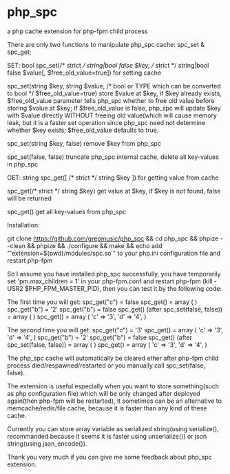 # php_spc
a php cache extension for php-fpm child process

There are only two functions to manipulate php_spc cache: spc_set & spc_get;

SET:
bool spc_set(/* strict */ string|bool false $key, /* strict */ string|bool false $value[, $free_old_value=true]) for setting cache

spc_set(string $key, string $value, /* bool or TYPE which can be converted to bool */ $free_old_value=true) 
store $value at $key, if $key already exists, $free_old_value parameter tells php_spc whether to free old value before storing $value at $key; if $free_old_value is false, php_spc will update $key with $value directly WITHOUT freeing old value(which will cause memory leak, but it is a faster set operation since php_spc need not determine whether $key exists; $free_old_value defaults to true.

spc_set(string $key, false)
remove $key from php_spc

spc_set(false, false)
truncate php_spc internal cache, delete all key-values in php_spc

GET:
string spc_get([ /* strict */ string $key ]) for getting value from cache

spc_get(/* strict */ string $key) get value at $key, if $key is not found, false will be returned

spc_get() get all key-values from php_spc


Installation:

git clone https://github.com/grepmusic/php_spc && cd php_spc && phpize --clean && phpize && ./configure && make && echo add "'extension=$(pwd)/modules/spc.so'" to your php.ini configuration file and restart php-fpm

So I assume you have installed php_spc successfully, you have temporarily set 'pm.max_children = 1' in your php-fpm.conf and restart php-fpm (kill -USR2 $PHP_FPM_MASTER_PID), then you can test it by the following code:

<?php

echo 'spc_get("c") = ' . var_export(spc_get("c"), true) . "\n"; // value will be available since the 2nd request
echo "spc_get() = " . var_export(spc_get(), true) . "\n";
spc_set("a", "1");
spc_set("b", "2");
echo 'spc_get("b") = ' . var_export(spc_get("b"), true) . "\n";
spc_set("b", false); // remove key "b" 
echo 'spc_get("b") = ' . var_export(spc_get("b"), true) . "\n";
spc_set(false, false); // truncate all key-values
echo "spc_get() (after spc_set(false, false)) = " . var_export(spc_get(), true) . "\n";
spc_set("c", "3");
spc_set("d", "4");
echo "spc_get() = " . var_export(spc_get(), true) . "\n";

?>

The first time you will get:
spc_get("c") = false
spc_get() = array (
)
spc_get("b") = '2'
spc_get("b") = false
spc_get() (after spc_set(false, false)) = array (
)
spc_get() = array (
  'c' => '3',
  'd' => '4',
)

The second time you will get:
spc_get("c") = '3'
spc_get() = array (
  'c' => '3',
  'd' => '4',
)
spc_get("b") = '2'
spc_get("b") = false
spc_get() (after spc_set(false, false)) = array (
)
spc_get() = array (
  'c' => '3',
  'd' => '4',
)


The php_spc cache will automatically be cleared ether after php-fpm child process died/respawned/restarted or you manually call spc_set(false, false).

The extension is useful especially when you want to store something(such as php configuration file) which will be only changed after deployed again(then php-fpm will be restarted), it sometimes can be an alternative to memcache/redis/file cache, because it is faster than any kind of these cache.

Currently you can store array variable as serialized string(using serialize(), recommanded because it seems it is faster using unserialize()) or json string(using json_encode()).

Thank you very much if you can give me some feedback about php_spc extension.

